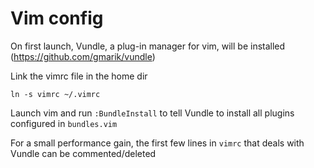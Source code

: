 # Vim config

On first launch, Vundle, a plug-in manager for vim, will be installed (https://github.com/gmarik/vundle)

Link the vimrc file in the home dir

    ln -s vimrc ~/.vimrc

Launch vim and run `:BundleInstall` to tell Vundle to install all plugins configured in `bundles.vim`

For a small performance gain, the first few lines in `vimrc` that deals with Vundle can be commented/deleted



